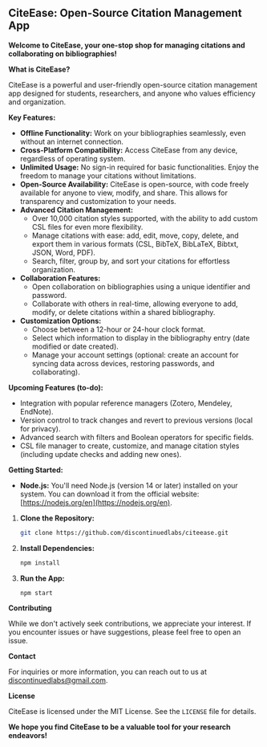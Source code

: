 ## CiteEase: Open-Source Citation Management App

**Welcome to CiteEase, your one-stop shop for managing citations and collaborating on bibliographies!**

**What is CiteEase?**

CiteEase is a powerful and user-friendly open-source citation management app designed for students, researchers, and anyone who values efficiency and organization.

**Key Features:**

-   **Offline Functionality:** Work on your bibliographies seamlessly, even without an internet connection.
-   **Cross-Platform Compatibility:** Access CiteEase from any device, regardless of operating system.
-   **Unlimited Usage:** No sign-in required for basic functionalities. Enjoy the freedom to manage your citations without limitations.
-   **Open-Source Availability:** CiteEase is open-source, with code freely available for anyone to view, modify, and share. This allows for transparency and customization to your needs.
-   **Advanced Citation Management:**
    -   Over 10,000 citation styles supported, with the ability to add custom CSL files for even more flexibility.
    -   Manage citations with ease: add, edit, move, copy, delete, and export them in various formats (CSL, BibTeX, BibLaTeX, Bibtxt, JSON, Word, PDF).
    -   Search, filter, group by, and sort your citations for effortless organization.
-   **Collaboration Features:**
    -   Open collaboration on bibliographies using a unique identifier and password.
    -   Collaborate with others in real-time, allowing everyone to add, modify, or delete citations within a shared bibliography.
-   **Customization Options:**
    -   Choose between a 12-hour or 24-hour clock format.
    -   Select which information to display in the bibliography entry (date modified or date created).
    -   Manage your account settings (optional: create an account for syncing data across devices, restoring passwords, and collaborating).

**Upcoming Features (to-do):**

-   Integration with popular reference managers (Zotero, Mendeley, EndNote).
-   Version control to track changes and revert to previous versions (local for privacy).
-   Advanced search with filters and Boolean operators for specific fields.
-   CSL file manager to create, customize, and manage citation styles (including update checks and adding new ones).

**Getting Started:**

* **Node.js:** You'll need Node.js (version 14 or later) installed on your system. You can download it from the official website: [https://nodejs.org/en](https://nodejs.org/en).

1. **Clone the Repository:**

    ```bash
    git clone https://github.com/discontinuedlabs/citeease.git
    ```

2. **Install Dependencies:**

    ```bash
    npm install
    ```

3. **Run the App:**

    ```bash
    npm start
    ```

**Contributing**

While we don't actively seek contributions, we appreciate your interest. If you encounter issues or have suggestions, please feel free to open an issue.

**Contact**

For inquiries or more information, you can reach out to us at [discontinuedlabs@gmail.com](mailto:discontinuedlabs@gmail.com).

**License**

CiteEase is licensed under the MIT License. See the `LICENSE` file for details.

**We hope you find CiteEase to be a valuable tool for your research endeavors!**
